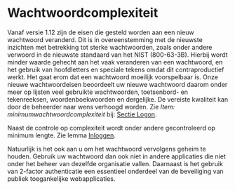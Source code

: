 # Wachtwoordcomplexiteit

Vanaf versie 1.12 zijn de eisen die gesteld worden aan een nieuw wachtwoord veranderd.
Dit is in overeenstemming met de nieuwste inzichten met betrekking tot sterke wachtwoorden, zoals onder andere verwoord in de nieuwste standaard van het NIST (800-63-3B). Hierbij wordt minder waarde gehecht aan het vaak veranderen van een wachtwoord, en het gebruik van hoofdletters en speciale tekens omdat dit contraproductief werkt. Het gaat erom dat een wachtwoord moeilijk voorspelbaar is. Onze nieuwe wachtwoordeisen beoordeelt uw nieuwe wachtwoord daarom onder meer op lijsten veel gebruikte wachtwoorden, toetsenbord- en tekenreeksen, woordenboekwoorden en dergelijke. De vereiste kwaliteit kan door de beheerder naar wens verhoogd worden. Zie _Item: minimumwachtwoordcomplexiteit_ bij: [Sectie Logon](./configuratie/sectie_logon.md).

Naast de controle op complexiteit wordt onder andere gecontroleerd op minimum lengte. Zie lemma [Inloggen](/probleemoplossing/programmablokken/inloggen.md).

Natuurlijk is het ook aan u om het wachtwoord vervolgens geheim te houden. Gebruik uw wachtwoord dan ook niet in andere applicaties die niet onder het beheer van dezelfde organisatie vallen. Daarnaast is het gebruik van 2-factor authenticatie een essentieel onderdeel van de beveiliging van publiek toegankelijke webapplicaties.
